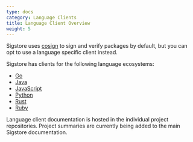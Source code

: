 ```yaml
---
type: docs
category: Language Clients
title: Language Client Overview
weight: 5
---
```


Sigstore uses [cosign](../../cosign/signing/overview) to sign and verify packages by default, but you can opt to use a language specific client instead.

Sigstore has clients for the following language ecosystems:

- [Go](../go/overview)
- [Java](../java/overview)
- [JavaScript](../javascript/overview)
- [Python](../python/overview)
- [Rust](../rust/overview)
- [Ruby](https://github.com/sigstore/sigstore-ruby#sigstore)

Language client documentation is hosted in the individual project repositories. Project summaries are currently being added to the main Sigstore documentation.
